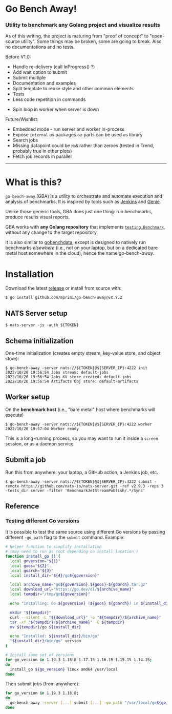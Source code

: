 # Go Bench Away!

### Utility to benchmark any Golang project and visualize results

As of this writing, the project is maturing from "proof of concept" to "open-source utility".
Some things may be broken, some are going to break. Also no documentations and no tests.

Before V1.0:

* Handle re-delivery (call InProgress() ?)
* Add wait option to submit
* Submit multiple
* Documentation and examples
* Split template to reuse style and other common elements
* Tests
* Less code repetition in commands

- Spin loop in worker when server is down

Future/Wishlist:

* Embedded mode - run server and worker in-process
* Expose `internal` as packages so parts can be used as library
* Search jobs
* Missing datapoint could be `NaN` rather than zeroes (tested in Trend, probably true in other plots)
* Fetch job records in parallel

---

# What is this?

`go-bench-away` (GBA) is a utility to orchestrate and automate execution and analysis of benchmarks. It is inspired by
tools such as [Jenkins](https://www.jenkins.io) and [Genie](https://github.com/Netflix/genie).

Unlike those generic tools, GBA does just one thing: run benchmarks, produce results visual reports.

GBA works with **any Golang repository** that
implements [`testing.Benchmark`](https://pkg.go.dev/testing#hdr-Benchmarks), without any change to the target
repository.

It is also similar to [gobenchdata](https://github.com/bobheadxi/gobenchdata), except is designed to natively run
benchmarks *elsewhere* (i.e., not on your laptop, but on a dedicated bare metal host somewhere in the cloud), hence the
name go-bench-*away*.

# Installation

Download the latest [release](https://github.com/mprimi/go-bench-away/releases) or install from source with:

```
$ go install github.com/mprimi/go-bench-away@vX.Y.Z
```

## NATS Server setup

```
$ nats-server -js -auth ${TOKEN}
```

## Schema initialization

One-time initialization (creates empty stream, key-value store, and object store):

```
$ go-bench-away -server nats://${TOKEN}@${SERVER_IP}:4222 init
2022/10/20 19:56:54 Jobs stream: default-jobs
2022/10/20 19:56:54 Jobs KV store created: default-jobs
2022/10/20 19:56:54 Artifacts Obj store: default-artifacts
```

## Worker setup

On the **benchmark host** (i.e., "bare metal" host where benchmarks will execute)

```
$ go-bench-away -server nats://${TOKEN}@${SERVER_IP}:4222 worker
2022/10/20 19:57:04 Worker ready
```

This is a long-running process, so you may want to run it inside a `screen` session, or as a daemon service

## Submit a job

Run this from anywhere: your laptop, a GitHub action, a Jenkins job, etc.

```
$ go-bench-away -server nats://${TOKEN}@${SERVER_IP}:4222 submit -remote https://github.com/nats-io/nats-server.git -ref v2.9.3 -reps 3 -tests_dir server -filter 'BenchmarkJetStreamPublish/.*/Sync'
```

## Reference

### Testing different Go versions

It is possible to test the same source using different Go versions by passing different `-go_path` flag to the `submit`
command. Example:

```sh
# Helper function to simplify installation
# (may need to run as root depending on install location )
function install_go () {
  local goversion="${1}"
  local goos="${2}"
  local goarch="${3}"
  local install_dir="${4}/go${goversion}"

  local archive_name="go${goversion}.${goos}-${goarch}.tar.gz"
  local download_url="https://go.dev/dl/${archive_name}"
  local tempdir="/tmp/go${goversion}"

  echo "Installing: Go ${goversion} (${goos} ${goarch}) in ${install_dir}"

  mkdir "${tempdir}"
  curl --silent -L "${download_url}" -o "${tempdir}/${archive_name}"
  tar -xf "${tempdir}/${archive_name}" -C ${tempdir}
  mv ${tempdir}/go ${install_dir}

  echo "Installed: ${install_dir}/bin/go"
  "${install_dir}/bin/go" version
}

# Install some set of versions
for go_version in 1.19.3 1.18.8 1.17.13 1.16.15 1.15.15 1.14.15;
do
  install_go ${go_version} linux amd64 /usr/local
done
```

Then submit jobs (from anywhere):

```sh
for go_version in 1.19.3 1.18.8;
do
  go-bench-away -server [...] submit [...] -go_path "/usr/local/go${go_version}"
done
```

```
